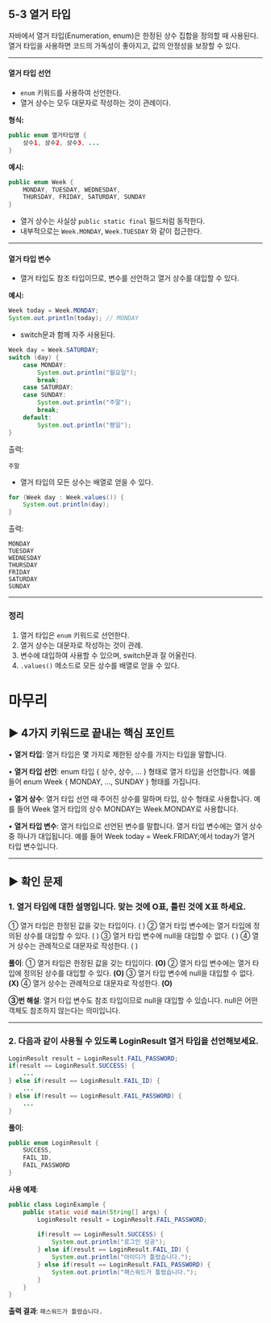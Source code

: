 ## 5-3 열거 타입

자바에서 열거 타입(Enumeration, enum)은 한정된 상수 집합을 정의할 때 사용된다.  
열거 타입을 사용하면 코드의 가독성이 좋아지고, 값의 안정성을 보장할 수 있다.

---

#### 열거 타입 선언
- `enum` 키워드를 사용하여 선언한다.
- 열거 상수는 모두 대문자로 작성하는 것이 관례이다.

**형식:**
```java
public enum 열거타입명 {
    상수1, 상수2, 상수3, ...
}
```

**예시:**
```java
public enum Week {
    MONDAY, TUESDAY, WEDNESDAY,
    THURSDAY, FRIDAY, SATURDAY, SUNDAY
}
```

- 열거 상수는 사실상 `public static final` 필드처럼 동작한다.
- 내부적으로는 `Week.MONDAY`, `Week.TUESDAY` 와 같이 접근한다.

---

#### 열거 타입 변수
- 열거 타입도 참조 타입이므로, 변수를 선언하고 열거 상수를 대입할 수 있다.

**예시:**
```java
Week today = Week.MONDAY;
System.out.println(today); // MONDAY
```

- switch문과 함께 자주 사용된다.
```java
Week day = Week.SATURDAY;
switch (day) {
    case MONDAY:
        System.out.println("월요일");
        break;
    case SATURDAY:
    case SUNDAY:
        System.out.println("주말");
        break;
    default:
        System.out.println("평일");
}
```

출력:
```
주말
```

- 열거 타입의 모든 상수는 배열로 얻을 수 있다.
```java
for (Week day : Week.values()) {
    System.out.println(day);
}
```

출력:
```
MONDAY
TUESDAY
WEDNESDAY
THURSDAY
FRIDAY
SATURDAY
SUNDAY
```

---

### 정리
1. 열거 타입은 `enum` 키워드로 선언한다.  
2. 열거 상수는 대문자로 작성하는 것이 관례.  
3. 변수에 대입하여 사용할 수 있으며, switch문과 잘 어울린다.  
4. `.values()` 메소드로 모든 상수를 배열로 얻을 수 있다.  

# 마무리

## ▶ 4가지 키워드로 끝내는 핵심 포인트

• **열거 타입**: 열거 타입은 몇 가지로 제한된 상수를 가지는 타입을 말합니다.

• **열거 타입 선언**: enum 타입 { 상수, 상수, ... } 형태로 열거 타입을 선언합니다. 예를 들어 enum Week { MONDAY, ..., SUNDAY } 형태를 가집니다.

• **열거 상수**: 열거 타입 선언 때 주어진 상수를 말하며 타입, 상수 형태로 사용합니다. 예를 들어 Week 열거 타입의 상수 MONDAY는 Week.MONDAY로 사용합니다.

• **열거 타입 변수**: 열거 타입으로 선언된 변수를 말합니다. 열거 타입 변수에는 열거 상수 중 하나가 대입됩니다. 예를 들어 Week today = Week.FRIDAY;에서 today가 열거 타입 변수입니다.

---

## ▶ 확인 문제

### 1. 열거 타입에 대한 설명입니다. 맞는 것에 O표, 틀린 것에 X표 하세요.

① 열거 타입은 한정된 값을 갖는 타입이다. (    )
② 열거 타입 변수에는 열거 타입에 정의된 상수를 대입할 수 있다. (    )
③ 열거 타입 변수에 null을 대입할 수 없다. (    )
④ 열거 상수는 관례적으로 대문자로 작성한다. (    )

**풀이**:
① 열거 타입은 한정된 값을 갖는 타입이다. **(O)**
② 열거 타입 변수에는 열거 타입에 정의된 상수를 대입할 수 있다. **(O)**
③ 열거 타입 변수에 null을 대입할 수 없다. **(X)**
④ 열거 상수는 관례적으로 대문자로 작성한다. **(O)**

**③번 해설**: 열거 타입 변수도 참조 타입이므로 null을 대입할 수 있습니다. null은 어떤 객체도 참조하지 않는다는 의미입니다.

---

### 2. 다음과 같이 사용될 수 있도록 LoginResult 열거 타입을 선언해보세요.

```java
LoginResult result = LoginResult.FAIL_PASSWORD;
if(result == LoginResult.SUCCESS) {
    ...
} else if(result == LoginResult.FAIL_ID) {
    ...
} else if(result == LoginResult.FAIL_PASSWORD) {
    ...
}
```

**풀이**:
```java
public enum LoginResult {
    SUCCESS,
    FAIL_ID,
    FAIL_PASSWORD
}
```

**사용 예제**:
```java
public class LoginExample {
    public static void main(String[] args) {
        LoginResult result = LoginResult.FAIL_PASSWORD;
        
        if(result == LoginResult.SUCCESS) {
            System.out.println("로그인 성공");
        } else if(result == LoginResult.FAIL_ID) {
            System.out.println("아이디가 틀렸습니다.");
        } else if(result == LoginResult.FAIL_PASSWORD) {
            System.out.println("패스워드가 틀렸습니다.");
        }
    }
}
```

**출력 결과**: `패스워드가 틀렸습니다.`
